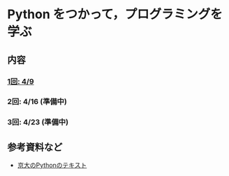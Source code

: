 # Python をつかって，プログラミングを学ぶ


## 内容

### [1回: 4/9](c01.asciidoc)

### 2回: 4/16 (準備中)

### 3回: 4/23 (準備中)

## 参考資料など

- [京大のPythonのテキスト](http://hdl.handle.net/2433/245698)
